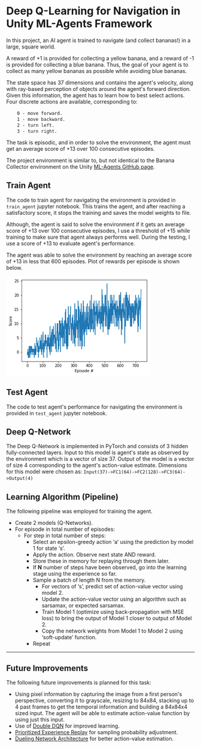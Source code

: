 # Deep Q-Learning for Navigation in Unity ML-Agents Framework

In this project, an AI agent is trained to navigate (and collect bananas!) in a large, square world. 

A reward of +1 is provided for collecting a yellow banana, and a reward of -1 is provided for collecting a blue banana. Thus, the goal of your agent is to collect as many yellow bananas as possible while avoiding blue bananas.

The state space has 37 dimensions and contains the agent's velocity, along with ray-based perception of objects around the agent's forward direction. Given this information, the agent has to learn how to best select actions. Four discrete actions are available, corresponding to:

```
    0 - move forward.
    1 - move backward.
    2 - turn left.
    3 - turn right.
```

The task is episodic, and in order to solve the environment, the agent must get an average score of +13 over 100 consecutive episodes.

The project environment is similar to, but not identical to the Banana Collector environment on the Unity [ML-Agents GitHub page](https://github.com/Unity-Technologies/ml-agents/blob/master/docs/Learning-Environment-Examples.md#banana-collector). 

## Train Agent

The code to train agent for navigating the environment is provided in ```train_agent``` jupyter notebook. This trains the agent, and after reaching a satisfactory score, it stops the training and saves the model weights to file.  

Although, the agent is said to solve the environment if it gets an average score of +13 over 100 consecutive episodes, I use a threshold of +15 while training to make sure that agent always performs well. During the testing, I use a score of +13 to evaluate agent's performance.  

The agent was able to solve the environment by reaching an average score of +13 in less that 600 episodes. Plot of rewards per episode is shown below.

![](dqn_plot.png)


## Test Agent  

The code to test agent's performance for navigating the environment is provided in ```test_agent``` jupyter notebook.  

## Deep Q-Network  

The Deep Q-Network is implemented in PyTorch and consists of 3 hidden fully-connected layers. Input to this model is agent's state as observed by the environment which is a vector of size 37. Output of the model is a vector of size 4 corresponding to the agent's action-value estimate. Dimensions for this model were chosen as: ```Input(37)->FC1(64)->FC2(128)->FC3(64)->Output(4)```


## Learning Algorithm (Pipeline)

The following pipeline was employed for training the agent.

 - Create 2 models (Q-Networks).
 - For episode in total number of episodes:
    - For step in total number of steps:
        - Select an epsilon-greedy action ‘a’ using the prediction by model 1 for state ‘s’.
        - Apply the action. Observe next state AND reward.
        - Store these in memory for replaying through them later.
        - If **N** number of steps have been observed, go into the learning stage using the experience so far.
        - Sample a batch of length N from the memory.
            - For vectors of ‘s’, predict set of action-value vector using model 2.
            - Update the action-value vector using an algorithm such as sarsamax, or expected sarsamax.
            - Train Model 1 (optimize using back-propagation with MSE loss) to bring the output of Model 1 closer to output of Model 2.
            - Copy the network weights from Model 1 to Model 2 using ‘soft-update’ function.
        - Repeat
        
---

## Future Improvements

The following future improvements is planned for this task:

 - Using pixel information by capturing the image from a first person's perspective, converting it to grayscale, resizing to 84x84, stacking up to 4 past frames to get the temporal information and building a 84x84x4 sized input. The agent will be able to estimate action-value function by using just this input.  
 - Use of [Double DQN](https://arxiv.org/abs/1509.06461) for improved learning.  
 - [Prioritized Experience Replay](https://arxiv.org/abs/1511.05952) for sampling probability adjustment.  
 - [Dueling Network Architecture](https://arxiv.org/abs/1511.06581) for better action-value estimation.  